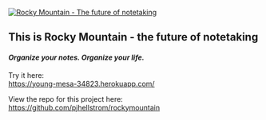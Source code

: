 [![Rocky Mountain - The future of notetaking](/assets/images/rockymountain.jpg "Rocky Mountain - the future of notetaking")](https://young-mesa-34823.herokuapp.com/)


## This is **Rocky Mountain** - the future of notetaking
#### *Organize your notes. Organize your life.*



Try it here:  
https://young-mesa-34823.herokuapp.com/

View the repo for this project here:  
https://github.com/pjhellstrom/rockymountain